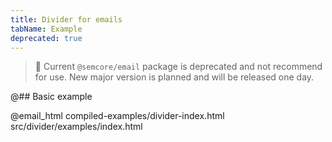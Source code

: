 ```yaml
---
title: Divider for emails
tabName: Example
deprecated: true
---
```


> 🚨 Current `@semcore/email` package is deprecated and not recommend for use. New major version is planned and will be released one day.

@## Basic example

@email_html compiled-examples/divider-index.html src/divider/examples/index.html
